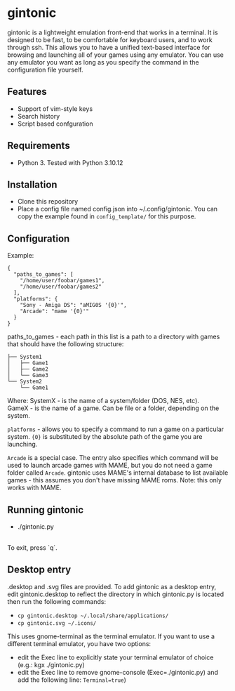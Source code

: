 # gintonic

gintonic is a lightweight emulation front-end that works in a terminal. It is designed to be fast, to be comfortable for keyboard users, and to work through ssh. This allows you to have a unified text-based interface for browsing and launching all of your games using any emulator. You can use any emulator you want as long as you specify the command in the configuration file yourself.

## Features

* Support of vim-style keys
* Search history
* Script based confguration

## Requirements

* Python 3. Tested with Python 3.10.12

## Installation

* Clone this repository
* Place a config file named config.json into ~/.config/gintonic. You can copy the example found in `config_template/` for this purpose.

## Configuration

Example:
```
{
  "paths_to_games": [
    "/home/user/foobar/games1",
    "/home/user/foobar/games2"
  ],
  "platforms": {
    "Sony - Amiga DS": "aMIG0S '{0}'",
    "Arcade": "mame '{0}'"
  }
}
```

paths_to_games - each path in this list is a path to a directory with games that should have the following structure:
```
├── System1
│   ├── Game1
│   ├── Game2
│   └── Game3
└── System2
    └── Game1
```
Where: 
  SystemX - is the name of a system/folder (DOS, NES, etc).<br>
  GameX - is the name of a game. Can be file or a folder, depending on the system.<br>

`platforms` - allows you to specify a command to run a game on a particular system. `{0}` is substituted by the absolute path of the game you are launching.

`Arcade` is a special case. The entry also specifies which command will be used to launch arcade games with MAME, but you do not need a game folder called `Arcade`. gintonic uses MAME's internal database to list available games - this assumes you don't have missing MAME roms. Note: this only works with MAME.

## Running gintonic

* ./gintonic.py
<br>
To exit, press `q`.

## Desktop entry
.desktop and .svg files are provided. To add gintonic as a desktop entry, edit gintonic.desktop to reflect the directory in which gintonic.py is located
then run the following commands:
* `cp gintonic.desktop ~/.local/share/applications/`
* `cp gintonic.svg ~/.icons/`

This uses gnome-terminal as the terminal emulator. If you want to use a different terminal emulator, you have two options:
* edit the Exec line to explicitly state your terminal emulator of choice (e.g.: kgx ./gintonic.py)
* edit the Exec line to remove gnome-console (Exec=./gintonic.py) and add the following line: `Terminal=true`)
